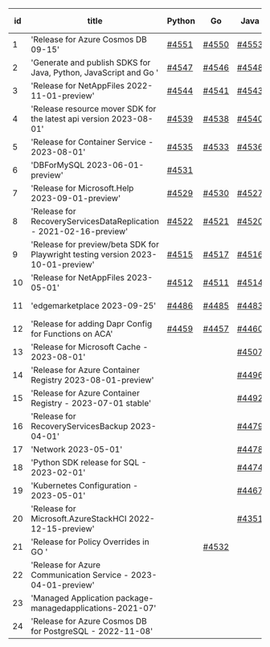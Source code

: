 | id | title | Python | Go | Java | Js | created date | target date | status |
| ------ | ------ | ------ | ------ | ------ | ------ | ------ | ------ | :-----: |
| 1 | 'Release for Azure Cosmos DB 09-15'  | [#4551](https://github.com/Azure/sdk-release-request/issues/4551)  | [#4550](https://github.com/Azure/sdk-release-request/issues/4550)  | [#4553](https://github.com/Azure/sdk-release-request/issues/4553)  | [#4552](https://github.com/Azure/sdk-release-request/issues/4552)  | 09-22 | 10-27 |  |
| 2 | 'Generate and publish SDKS for  Java, Python, JavaScript and Go '  | [#4547](https://github.com/Azure/sdk-release-request/issues/4547)  | [#4546](https://github.com/Azure/sdk-release-request/issues/4546)  | [#4548](https://github.com/Azure/sdk-release-request/issues/4548)  | [#4549](https://github.com/Azure/sdk-release-request/issues/4549)  | 09-22 | 10-27 |  |
| 3 | 'Release for NetAppFiles 2022-11-01-preview'  | [#4544](https://github.com/Azure/sdk-release-request/issues/4544)  | [#4541](https://github.com/Azure/sdk-release-request/issues/4541)  | [#4543](https://github.com/Azure/sdk-release-request/issues/4543)  | [#4542](https://github.com/Azure/sdk-release-request/issues/4542)  | 09-21 | 10-27 |  |
| 4 | 'Release resource mover SDK for the latest api version 2023-08-01'  | [#4539](https://github.com/Azure/sdk-release-request/issues/4539)  | [#4538](https://github.com/Azure/sdk-release-request/issues/4538)  | [#4540](https://github.com/Azure/sdk-release-request/issues/4540)  | [#4537](https://github.com/Azure/sdk-release-request/issues/4537)  | 09-21 | 10-27 |  |
| 5 | 'Release for Container Service - 2023-08-01'  | [#4535](https://github.com/Azure/sdk-release-request/issues/4535)  | [#4533](https://github.com/Azure/sdk-release-request/issues/4533)  | [#4536](https://github.com/Azure/sdk-release-request/issues/4536)  | [#4534](https://github.com/Azure/sdk-release-request/issues/4534)  | 09-21 | 10-27 |  |
| 6 | 'DBForMySQL 2023-06-01-preview'  | [#4531](https://github.com/Azure/sdk-release-request/issues/4531)  |  |  |  | 09-20 | 10-27 |  |
| 7 | 'Release for Microsoft.Help 2023-09-01-preview'  | [#4529](https://github.com/Azure/sdk-release-request/issues/4529)  | [#4530](https://github.com/Azure/sdk-release-request/issues/4530)  | [#4527](https://github.com/Azure/sdk-release-request/issues/4527)  | [#4528](https://github.com/Azure/sdk-release-request/issues/4528)  | 09-20 | 10-27 |  |
| 8 | 'Release for RecoveryServicesDataReplication - 2021-02-16-preview'  | [#4522](https://github.com/Azure/sdk-release-request/issues/4522)  | [#4521](https://github.com/Azure/sdk-release-request/issues/4521)  | [#4520](https://github.com/Azure/sdk-release-request/issues/4520)  | [#4519](https://github.com/Azure/sdk-release-request/issues/4519)  | 09-13 | 10-27 |  |
| 9 | 'Release for preview/beta SDK for Playwright testing version 2023-10-01-preview'  | [#4515](https://github.com/Azure/sdk-release-request/issues/4515)  | [#4517](https://github.com/Azure/sdk-release-request/issues/4517)  | [#4516](https://github.com/Azure/sdk-release-request/issues/4516)  | [#4518](https://github.com/Azure/sdk-release-request/issues/4518)  | 09-13 | 10-27 |  |
| 10 | 'Release for NetAppFiles 2023-05-01'  | [#4512](https://github.com/Azure/sdk-release-request/issues/4512)  | [#4511](https://github.com/Azure/sdk-release-request/issues/4511)  | [#4514](https://github.com/Azure/sdk-release-request/issues/4514)  | [#4513](https://github.com/Azure/sdk-release-request/issues/4513)  | 09-08 | 10-27 |  |
| 11 | 'edgemarketplace 2023-09-25'  | [#4486](https://github.com/Azure/sdk-release-request/issues/4486)  | [#4485](https://github.com/Azure/sdk-release-request/issues/4485)  | [#4483](https://github.com/Azure/sdk-release-request/issues/4483)  | [#4484](https://github.com/Azure/sdk-release-request/issues/4484)  | 08-31 | 09-22 | Hold on by JS/Java/Go/Python/ |
| 12 | 'Release for adding Dapr Config for Functions on ACA'  | [#4459](https://github.com/Azure/sdk-release-request/issues/4459)  | [#4457](https://github.com/Azure/sdk-release-request/issues/4457)  | [#4460](https://github.com/Azure/sdk-release-request/issues/4460)  | [#4458](https://github.com/Azure/sdk-release-request/issues/4458)  | 08-23 | 09-22 | Hold on by JS/Java/Go/Python/ |
| 13 | 'Release for Microsoft Cache - 2023-08-01'  |  |  | [#4507](https://github.com/Azure/sdk-release-request/issues/4507)  | [#4510](https://github.com/Azure/sdk-release-request/issues/4510)  | 09-07 | 09-22 |  |
| 14 | 'Release for Azure Container Registry 2023-08-01-preview'  |  |  | [#4496](https://github.com/Azure/sdk-release-request/issues/4496)  | [#4495](https://github.com/Azure/sdk-release-request/issues/4495)  | 09-05 | 09-22 |  |
| 15 | 'Release for Azure Container Registry - 2023-07-01 stable'  |  |  | [#4492](https://github.com/Azure/sdk-release-request/issues/4492)  |  | 09-05 |  |  |
| 16 | 'Release for RecoveryServicesBackup 2023-04-01'  |  |  | [#4479](https://github.com/Azure/sdk-release-request/issues/4479)  |  | 08-30 | 09-05 |  |
| 17 | 'Network 2023-05-01'  |  |  | [#4478](https://github.com/Azure/sdk-release-request/issues/4478)  |  | 08-29 |  |  |
| 18 | 'Python SDK release for SQL - 2023-02-01'  |  |  | [#4474](https://github.com/Azure/sdk-release-request/issues/4474)  | [#4471](https://github.com/Azure/sdk-release-request/issues/4471)  | 08-29 | 09-22 |  |
| 19 | 'Kubernetes Configuration - 2023-05-01'  |  |  | [#4467](https://github.com/Azure/sdk-release-request/issues/4467)  |  | 08-28 | 09-22 |  |
| 20 | 'Release for Microsoft.AzureStackHCI 2022-12-15-preview'  |  |  | [#4351](https://github.com/Azure/sdk-release-request/issues/4351)  | [#4352](https://github.com/Azure/sdk-release-request/issues/4352)  | 07-20 | 09-22 | Hold on by JS/Java/ |
| 21 | 'Release for Policy Overrides in GO '  |  | [#4532](https://github.com/Azure/sdk-release-request/issues/4532)  |  |  | 09-20 | 10-27 |  |
| 22 | 'Release for Azure Communication Service - 2023-04-01-preview'  |  |  |  | [#4526](https://github.com/Azure/sdk-release-request/issues/4526)  | 09-13 | 09-22 |  |
| 23 | 'Managed Application package-managedapplications-2021-07'  |  |  |  | [#4490](https://github.com/Azure/sdk-release-request/issues/4490)  | 09-05 | 09-22 |  |
| 24 | 'Release for Azure Cosmos DB for PostgreSQL - 2022-11-08'  |  |  |  | [#4461](https://github.com/Azure/sdk-release-request/issues/4461)  | 08-23 | 09-22 |  |
